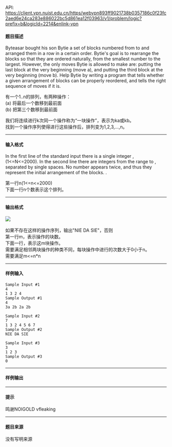 API: https://client.vpn.nuist.edu.cn/https/webvpn893ff9021738b0357186c0f23fc2aed6e24ca283e886022bc5d861ea12f03963/v1/problem/logic?prefix=b&logicId=2214&enlink-vpn

#### 题目描述

Byteasar bought his son Bytie a set of blocks numbered from to and arranged them in a row in a certain order. Bytie's goal is to rearrange the blocks so that they are ordered naturally, from the smallest number to the largest. However, the only moves Bytie is allowed to make are: putting the last block at the very beginning (move a), and putting the third block at the very beginning (move b). Help Bytie by writing a program that tells whether a given arrangement of blocks can be properly reordered, and tells the right sequence of moves if it is.

有一个1..n的排列，有两种操作：  
(a) 将最后一个数移到最前面  
(b) 把第三个数移到最前面  

我们将连续进行k次同一个操作称为“一块操作”，表示为ka或kb。  
找到一个操作序列使得进行这些操作后，排列变为1,2,3,...,n。

---

#### 输入格式

In the first line of the standard input there is a single integer ,(1<=N<=2000). In the second line there are integers from the range to , separated by single spaces. No number appears twice, and thus they represent the initial arrangement of the blocks. .

第一行n(1<=n<=2000)  
下面一行n个数表示这个排列。

---

#### 输出格式

![](../file/2214_0.jpg) 

如果不存在这样的操作序列，输出"NIE DA SIE"，否则  
第一行m，表示操作的块数。  
下面一行，表示这m块操作。  
需要满足相邻两块操作的种类不同，每块操作中进行的次数大于0小于n。  
需要满足m<=n\*n

  

---

#### 样例输入
```
Sample Input #1
4
1 3 2 4
Sample Output #1
4
3a 2b 2a 2b

Sample Input #2
7
1 3 2 4 5 6 7
Sample Output #2
NIE DA SIE

Sample Input #3
3
1 2 3
Sample Output #3
0

```

---

#### 样例输出

---

#### 提示

鸣谢NOIGOLD vfleaking

---

#### 题目来源

没有写明来源